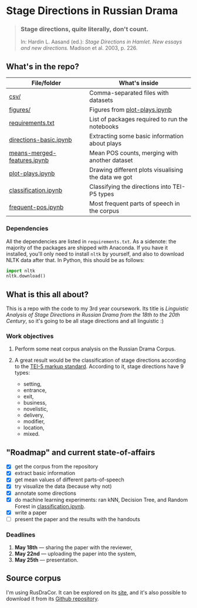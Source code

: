 # Stage Directions in Russian Drama


> <h3> Stage directions, quite literally, don't count. </h3>
>   
> In: Hardin L. Aasand (ed.): *Stage Directions in Hamlet. New essays and new directions.* Madison et al. 2003, p. 226. 

## What's in the repo?

|                        File/folder                          |                                What's inside                        |
| ----------------------------------------------------------- | ------------------------------------------------------------------- |
| [csv/](./csv)                                               | Comma-separated files with datasets                                 |
| [figures/](./figures)                                       | Figures from [plot-plays.ipynb](./plot-plays.ipynb)                 |
| [requirements.txt](./requirements.txt)                      | List of packages required to run the notebooks                      |
| [directions-basic.ipynb](./directions-basic.ipynb)          | Extracting some basic information about plays                       |
| [means-merged-features.ipynb](./means-merged-features.ipynb)| Mean POS counts, merging with another dataset                       |
| [plot-plays.ipynb](./plot-plays.ipynb)                      | Drawing different plots visualising the data we got                 |
| [classification.ipynb](./classification.ipynb)              | Classifying the directions into TEI-P5 types                        |
| [frequent-pos.ipynb](./frequent-pos.ipynb)                  | Most frequent parts of speech in the corpus                         |

### Dependencies
All the dependencies are listed in `requirements.txt`. As a sidenote: the majority of the packages are shipped with Anaconda. If you have it installed, you'll only need to install `nltk` by yourself, and also to download NLTK data after that. In Python, this should be as follows:

```python
import nltk
nltk.download()
```

## What is this all about?
This is a repo with the code to my 3rd year coursework. Its title is _Linguistic Analysis of Stage Directions in Russian Drama from the 18th to the 20th Century_, so it's going to be all stage directions and all linguistic :)

### Work objectives
1. Perform some neat corpus analysis on the Russian Drama Corpus.

2. A great result would be the classification of stage directions according to the [TEI-5 markup standard](http://www.tei-c.org/release/doc/tei-p5-doc/en/html/ref-stage.html). According to it, stage directions have 9 types:

    * setting,
    * entrance,
    * exit,
    * business,
    * novelistic,
    * delivery,
    * modifier,
    * location,
    * mixed.

## "Roadmap" and current state-of-affairs
- [x] get the corpus from the repository
- [x] extract basic information
- [x] get mean values of different parts-of-speech
- [x] try visualize the data (because why not)
- [x] annotate some directions
- [x] do machine learning experiments: ran kNN, Decision Tree, and Random Forest in [classification.ipynb](./classification.ipynb). 
- [x] write a paper
- [ ] present the paper and the results with the handouts

### Deadlines
1. __May 18th__ — sharing the paper with the reviewer,
2. __May 22nd__ — uploading the paper into the system,
3. __May 25th__ — presentation.

## Source corpus
I'm using RusDraCor. It can be explored on its [site](https://dracor.org/rus), and it's also possible to download it from its [Github repository](https://github.com/dracor-org/rusdracor).
